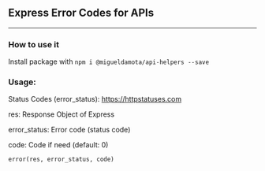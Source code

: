 ## Express Error Codes for APIs
___

### How to use it
Install package with ``npm i @migueldamota/api-helpers --save``

### Usage:
Status Codes (error_status): https://httpstatuses.com

res: Response Object of Express

error_status: Error code (status code)

code: Code if need (default: 0)

``error(res, error_status, code)``